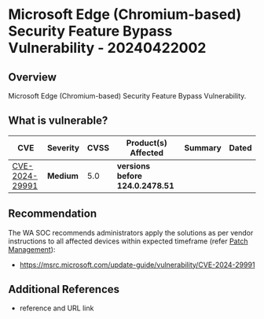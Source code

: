 # Microsoft Edge (Chromium-based) Security Feature Bypass Vulnerability - 20240422002

## Overview

Microsoft Edge (Chromium-based) Security Feature Bypass Vulnerability.

## What is vulnerable?

| CVE    | Severity     | CVSS | Product(s) Affected | Summary | Dated |
| ------ | ------------ | ---- | ------------------- | ------- | ----- |
| [CVE-2024-29991](https://nvd.nist.gov/vuln/detail/CVE-2024-29991) | **Medium** | 5.0  | **versions before 124.0.2478.51** |         |       |

## Recommendation

The WA SOC recommends administrators apply the solutions as per vendor instructions to all affected devices within expected timeframe  (refer [Patch Management](../guidelines/patch-management.md)):

- https://msrc.microsoft.com/update-guide/vulnerability/CVE-2024-29991

## Additional References

- reference and URL link

